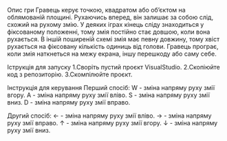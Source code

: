 Опис гри
Гравець керує точкою, квадратом або об’єктом на облямованій площині. Рухаючись вперед, він залишає за собою слід, схожий на рухому змію. У деяких іграх кінець сліду знаходиться у фіксованому положенні, тому змія постійно стає довшою, коли вона рухається. В іншій поширеній схемі змія має певну довжину, тому хвіст рухається на фіксовану кількість одиниць від голови. Гравець програє, коли змія наткнеться на межу екрана, іншу перешкоду або саму себе.

Іструкція для запуску
1.Своріть пустий проєкт VisualStudio.
2.Скопіюйте код з репозиторію.
3.Скомпілюйте проєкт.

Інструкція для керування
Перший спосіб:
W - зміна напряму руху змії вгору.
A - зміна напряму руху змії вліво.
S - зміна напряму руху змії вниз.
D - зміна напряму руху змії вправо.

Другий спосіб:
← - зміна напряму руху змії вліво.
→ - зміна напряму руху змії вправо.
↑ - зміна напряму руху змії вгору.
↓ - зміна напряму руху змії вниз.
